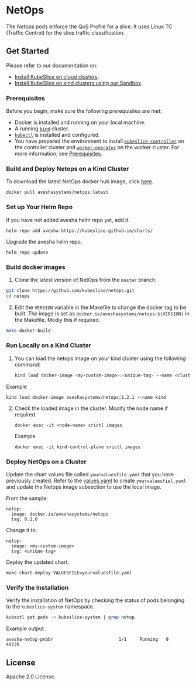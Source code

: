 # NetOps
 

The Netops pods enforce the QoS Profile for a slice. It uses Linux TC (Traffic Control) for the slice traffic classification.

## Get Started

Please refer to our documentation on:
- [Install KubeSlice on cloud clusters](https://kubeslice.io/documentation/open-source/1.3.0/category/install-kubeslice).
- [Install KubeSlice on kind clusters using our Sandbox](https://kubeslice.io/documentation/open-source/1.3.0/playground/sandbox).

### Prerequisites

Before you begin, make sure the following prerequisites are met:
* Docker is installed and running on your local machine.
* A running [`kind`](https://kind.sigs.k8s.io/) cluster.
* [`kubectl`](https://kubernetes.io/docs/tasks/tools/) is installed and configured.
* You have prepared the environment to install [`kubeslice-controller`](https://github.com/kubeslice/kubeslice-controller) on the controller cluster
 and [`worker-operator`](https://github.com/kubeslice/worker-operator) on the worker cluster. For more information, see [Prerequisites](https://kubeslice.io/documentation/open-source/1.3.0/category/prerequisites).
 
### Build and Deploy Netops on a Kind Cluster

To download the latest NetOps docker hub image, click [here](https://hub.docker.com/r/aveshasystems/netops).

```console
docker pull aveshasystems/netops:latest
```

### Set up Your Helm Repo

If you have not added avesha helm repo yet, add it.

```console
helm repo add avesha https://kubeslice.github.io/charts/
```

Upgrade the avesha helm repo.

```console
helm repo update
```

### Build docker images

1. Clone the latest version of NetOps from  the `master` branch. 

```bash
git clone https://github.com/kubeslice/netops.git
cd netops
```

2. Edit the `VERSION` variable in the Makefile to change the docker tag to be built.
The image is set as `docker.io/aveshasystems/netops:$(VERSION)` in the Makefile. Modiy this if required.

```bash
make docker-build
```

### Run Locally on a Kind Cluster

1. You can load the netops image on your kind cluster using the following command:

   ```bash
   kind load docker-image <my-custom-image>:<unique-tag> --name <clustername>
   ```

  Example

  ```console
  kind load docker-image aveshasystems/netops:1.2.1 --name kind
  ```

2. Check the loaded image in the cluster. Modify the node name if required.

   ```console
   docker exec -it <node-name> crictl images
   ```

   Example

   ```console
   docker exec -it kind-control-plane crictl images
   ```


### Deploy NetOps on a Cluster

Update the chart values file called `yourvaluesfile.yaml` that you have previously created.
Refer to the [values.yaml](https://github.com/kubeslice/charts/blob/master/charts/kubeslice-worker/values.yaml) to create `yourvaluesfiel.yaml` and update the Netops image subsection to use the local image.

From the sample: 

```
netop:
  image: docker.io/aveshasystems/netops
  tag: 0.1.0
```

Change it to:

```
netop:
  image: <my-custom-image>
  tag: <unique-tag>
```

Deploy the updated chart.

```console
make chart-deploy VALUESFILE=yourvaluesfile.yaml
```

### Verify the Installation

Verify the installation of NetOps by checking the status of pods belonging to the `kubeslice-system` namespace.

```bash
kubectl get pods -n kubeslice-system | grep netop
```
Example output

```
avesha-netop-pnbbr                         1/1     Running   0          4d23h
```

## License
Apache 2.0 License.
